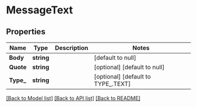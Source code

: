 # MessageText

## Properties
Name | Type | Description | Notes
------------ | ------------- | ------------- | -------------
**Body** | **string** |  | [default to null]
**Quote** | **string** |  | [optional] [default to null]
**Type_** | **string** |  | [optional] [default to TYPE_.TEXT]

[[Back to Model list]](../README.md#documentation-for-models) [[Back to API list]](../README.md#documentation-for-api-endpoints) [[Back to README]](../README.md)

